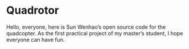 # Quadrotor
Hello, everyone, here is Sun Wenhao’s open source code for the quadcopter. 
As the first practical project of my master’s student, I hope everyone can have fun.
